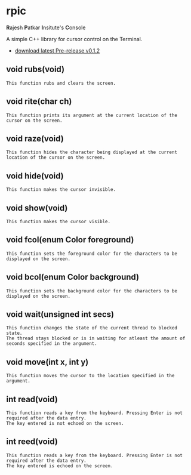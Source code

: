 # rpic
**R**ajesh **P**atkar **I**nsitute's **C**onsole

A simple C++ library for cursor control on the Terminal. 


* [download latest Pre-release v0.1.2](https://github.com/RajeshPatkarInstitute/RpISE-Terminal/releases/tag/v0.1.2)




## void rubs(void)

    This function rubs and clears the screen.

## void rite(char ch)

    This function prints its argument at the current location of the cursor on the screen.  

## void raze(void)

    This function hides the character being displayed at the current location of the cursor on the screen.

## void hide(void)

    This function makes the cursor invisible.

## void show(void)

    This function makes the cursor visible.

## void fcol(enum Color foreground)

    This function sets the foreground color for the characters to be displayed on the screen.

## void bcol(enum Color background)

    This function sets the background color for the characters to be displayed on the screen. 

## void wait(unsigned int secs)

    This function changes the state of the current thread to blocked state. 
    The thread stays blocked or is in waiting for atleast the amount of seconds specified in the argument.


## void move(int x, int y)

    This function moves the cursor to the location specified in the argument.

## int read(void)

    This function reads a key from the keyboard. Pressing Enter is not required after the data entry. 
    The key entered is not echoed on the screen.

## int reed(void)

    This function reads a key from the keyboard. Pressing Enter is not required after the data entry. 
    The key entered is echoed on the screen.
